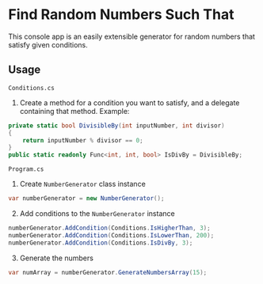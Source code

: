 # Find Random Numbers Such That
This console app is an easily extensible generator for random numbers that satisfy given conditions.

## Usage
`Conditions.cs`
1. Create a method for a condition you want to satisfy, and a delegate containing that method. Example:
```csharp
private static bool DivisibleBy(int inputNumber, int divisor)
{
    return inputNumber % divisor == 0;
}
public static readonly Func<int, int, bool> IsDivBy = DivisibleBy;
```

`Program.cs`
1. Create `NumberGenerator` class instance

```csharp
var numberGenerator = new NumberGenerator();
```

2. Add conditions to the `NumberGenerator` instance

```csharp
numberGenerator.AddCondition(Conditions.IsHigherThan, 3);
numberGenerator.AddCondition(Conditions.IsLowerThan, 200);
numberGenerator.AddCondition(Conditions.IsDivBy, 3);
```

3. Generate the numbers

```csharp
var numArray = numberGenerator.GenerateNumbersArray(15);
```